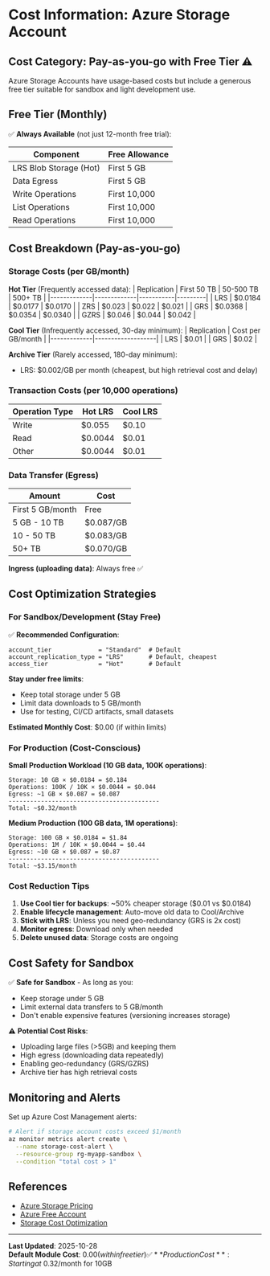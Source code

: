 # Cost Information: Azure Storage Account

## Cost Category: **Pay-as-you-go with Free Tier** ⚠️

Azure Storage Accounts have usage-based costs but include a generous free tier suitable for sandbox and light development use.

## Free Tier (Monthly)

✅ **Always Available** (not just 12-month free trial):

| Component | Free Allowance |
|-----------|---------------|
| LRS Blob Storage (Hot) | First 5 GB |
| Data Egress | First 5 GB |
| Write Operations | First 10,000 |
| List Operations | First 10,000 |
| Read Operations | First 10,000 |

## Cost Breakdown (Pay-as-you-go)

### Storage Costs (per GB/month)

**Hot Tier** (Frequently accessed data):
| Replication | First 50 TB | 50-500 TB | 500+ TB |
|-------------|-------------|-----------|---------|
| LRS | $0.0184 | $0.0177 | $0.0170 |
| ZRS | $0.023 | $0.022 | $0.021 |
| GRS | $0.0368 | $0.0354 | $0.0340 |
| GZRS | $0.046 | $0.044 | $0.042 |

**Cool Tier** (Infrequently accessed, 30-day minimum):
| Replication | Cost per GB/month |
|-------------|-------------------|
| LRS | $0.01 |
| GRS | $0.02 |

**Archive Tier** (Rarely accessed, 180-day minimum):
- LRS: $0.002/GB per month (cheapest, but high retrieval cost and delay)

### Transaction Costs (per 10,000 operations)

| Operation Type | Hot LRS | Cool LRS |
|----------------|---------|----------|
| Write | $0.055 | $0.10 |
| Read | $0.0044 | $0.01 |
| Other | $0.0044 | $0.01 |

### Data Transfer (Egress)

| Amount | Cost |
|--------|------|
| First 5 GB/month | Free |
| 5 GB - 10 TB | $0.087/GB |
| 10 - 50 TB | $0.083/GB |
| 50+ TB | $0.070/GB |

**Ingress (uploading data)**: Always free ✅

## Cost Optimization Strategies

### For Sandbox/Development (Stay Free)

✅ **Recommended Configuration**:
```hcl
account_tier             = "Standard"  # Default
account_replication_type = "LRS"       # Default, cheapest
access_tier              = "Hot"       # Default
```

**Stay under free limits**:
- Keep total storage under 5 GB
- Limit data downloads to 5 GB/month
- Use for testing, CI/CD artifacts, small datasets

**Estimated Monthly Cost**: $0.00 (if within limits)

### For Production (Cost-Conscious)

**Small Production Workload (10 GB data, 100K operations)**:
```
Storage: 10 GB × $0.0184 = $0.184
Operations: 100K / 10K × $0.0044 = $0.044
Egress: ~1 GB × $0.087 = $0.087
------------------------------------------
Total: ~$0.32/month
```

**Medium Production (100 GB data, 1M operations)**:
```
Storage: 100 GB × $0.0184 = $1.84
Operations: 1M / 10K × $0.0044 = $0.44
Egress: ~10 GB × $0.087 = $0.87
------------------------------------------
Total: ~$3.15/month
```

### Cost Reduction Tips

1. **Use Cool tier for backups**: ~50% cheaper storage ($0.01 vs $0.0184)
2. **Enable lifecycle management**: Auto-move old data to Cool/Archive
3. **Stick with LRS**: Unless you need geo-redundancy (GRS is 2x cost)
4. **Monitor egress**: Download only when needed
5. **Delete unused data**: Storage costs are ongoing

## Cost Safety for Sandbox

✅ **Safe for Sandbox** - As long as you:
- Keep storage under 5 GB
- Limit external data transfers to 5 GB/month
- Don't enable expensive features (versioning increases storage)

⚠️ **Potential Cost Risks**:
- Uploading large files (>5GB) and keeping them
- High egress (downloading data repeatedly)
- Enabling geo-redundancy (GRS/GZRS)
- Archive tier has high retrieval costs

## Monitoring and Alerts

Set up Azure Cost Management alerts:
```bash
# Alert if storage account costs exceed $1/month
az monitor metrics alert create \
  --name storage-cost-alert \
  --resource-group rg-myapp-sandbox \
  --condition "total cost > 1"
```

## References

- [Azure Storage Pricing](https://azure.microsoft.com/en-us/pricing/details/storage/blobs/)
- [Azure Free Account](https://azure.microsoft.com/en-us/free/)
- [Storage Cost Optimization](https://learn.microsoft.com/en-us/azure/storage/common/storage-plan-manage-costs)

---

**Last Updated**: 2025-10-28  
**Default Module Cost**: $0.00 (within free tier) ✅  
**Production Cost**: Starting at ~$0.32/month for 10GB

